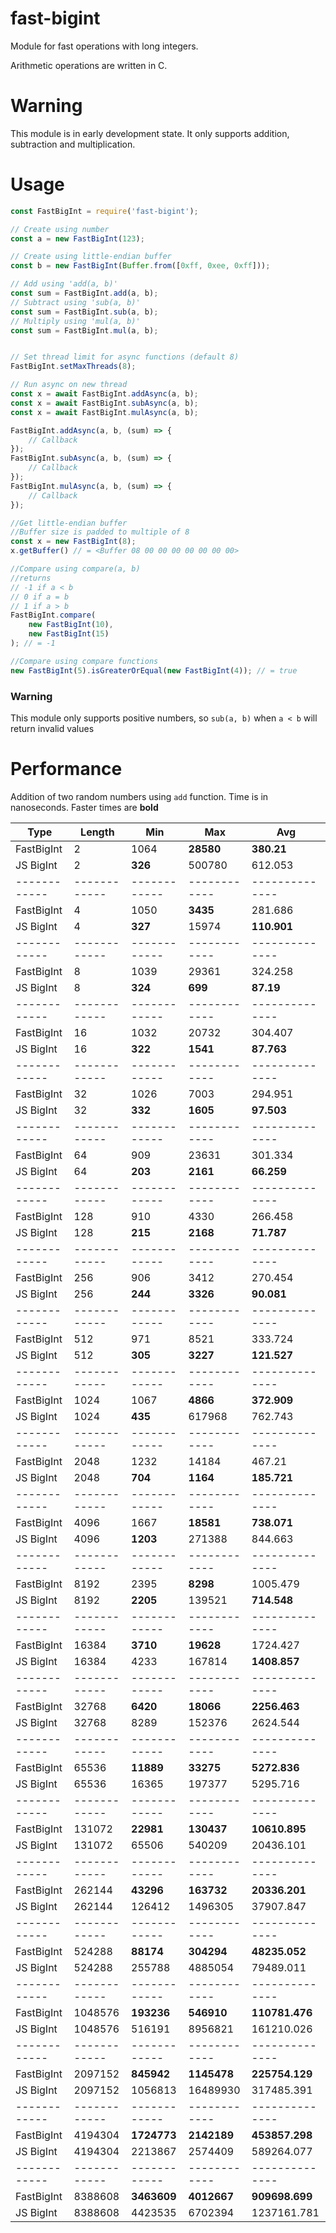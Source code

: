 # fast-bigint
Module for fast operations with long integers.

Arithmetic operations are written in C.
# Warning
This module is in early development state. It only supports addition, subtraction and multiplication.
# Usage
```javascript
const FastBigInt = require('fast-bigint');

// Create using number
const a = new FastBigInt(123);

// Create using little-endian buffer
const b = new FastBigInt(Buffer.from([0xff, 0xee, 0xff]));

// Add using 'add(a, b)'
const sum = FastBigInt.add(a, b);
// Subtract using 'sub(a, b)'
const sum = FastBigInt.sub(a, b);
// Multiply using 'mul(a, b)'
const sum = FastBigInt.mul(a, b);


// Set thread limit for async functions (default 8)
FastBigInt.setMaxThreads(8);

// Run async on new thread
const x = await FastBigInt.addAsync(a, b);
const x = await FastBigInt.subAsync(a, b);
const x = await FastBigInt.mulAsync(a, b);

FastBigInt.addAsync(a, b, (sum) => {
    // Callback
});
FastBigInt.subAsync(a, b, (sum) => {
    // Callback
});
FastBigInt.mulAsync(a, b, (sum) => {
    // Callback
});

//Get little-endian buffer
//Buffer size is padded to multiple of 8
const x = new FastBigInt(8);
x.getBuffer() // = <Buffer 08 00 00 00 00 00 00 00>

//Compare using compare(a, b)
//returns
// -1 if a < b
// 0 if a = b
// 1 if a > b
FastBigInt.compare(
    new FastBigInt(10),
    new FastBigInt(15)
); // = -1

//Compare using compare functions
new FastBigInt(5).isGreaterOrEqual(new FastBigInt(4)); // = true
```

### Warning
This module only supports positive numbers, so `sub(a, b)` when `a < b` will return invalid values
# Performance
Addition of two random numbers using `add` function. Time is in nanoseconds. Faster times are **bold**

|Type        |Length      |Min         |Max         |Avg           |
|------------|------------|------------|------------|--------------|
|FastBigInt  |2           |1064        |**28580**   |**380.21**    |
|JS BigInt   |2           |**326**     |500780      |612.053       |
|------------|------------|------------|------------|--------------|
|FastBigInt  |4           |1050        |**3435**    |281.686       |
|JS BigInt   |4           |**327**     |15974       |**110.901**   |
|------------|------------|------------|------------|--------------|
|FastBigInt  |8           |1039        |29361       |324.258       |
|JS BigInt   |8           |**324**     |**699**     |**87.19**     |
|------------|------------|------------|------------|--------------|
|FastBigInt  |16          |1032        |20732       |304.407       |
|JS BigInt   |16          |**322**     |**1541**    |**87.763**    |
|------------|------------|------------|------------|--------------|
|FastBigInt  |32          |1026        |7003        |294.951       |
|JS BigInt   |32          |**332**     |**1605**    |**97.503**    |
|------------|------------|------------|------------|--------------|
|FastBigInt  |64          |909         |23631       |301.334       |
|JS BigInt   |64          |**203**     |**2161**    |**66.259**    |
|------------|------------|------------|------------|--------------|
|FastBigInt  |128         |910         |4330        |266.458       |
|JS BigInt   |128         |**215**     |**2168**    |**71.787**    |
|------------|------------|------------|------------|--------------|
|FastBigInt  |256         |906         |3412        |270.454       |
|JS BigInt   |256         |**244**     |**3326**    |**90.081**    |
|------------|------------|------------|------------|--------------|
|FastBigInt  |512         |971         |8521        |333.724       |
|JS BigInt   |512         |**305**     |**3227**    |**121.527**   |
|------------|------------|------------|------------|--------------|
|FastBigInt  |1024        |1067        |**4866**    |**372.909**   |
|JS BigInt   |1024        |**435**     |617968      |762.743       |
|------------|------------|------------|------------|--------------|
|FastBigInt  |2048        |1232        |14184       |467.21        |
|JS BigInt   |2048        |**704**     |**1164**    |**185.721**   |
|------------|------------|------------|------------|--------------|
|FastBigInt  |4096        |1667        |**18581**   |**738.071**   |
|JS BigInt   |4096        |**1203**    |271388      |844.663       |
|------------|------------|------------|------------|--------------|
|FastBigInt  |8192        |2395        |**8298**    |1005.479      |
|JS BigInt   |8192        |**2205**    |139521      |**714.548**   |
|------------|------------|------------|------------|--------------|
|FastBigInt  |16384       |**3710**    |**19628**   |1724.427      |
|JS BigInt   |16384       |4233        |167814      |**1408.857**  |
|------------|------------|------------|------------|--------------|
|FastBigInt  |32768       |**6420**    |**18066**   |**2256.463**  |
|JS BigInt   |32768       |8289        |152376      |2624.544      |
|------------|------------|------------|------------|--------------|
|FastBigInt  |65536       |**11889**   |**33275**   |**5272.836**  |
|JS BigInt   |65536       |16365       |197377      |5295.716      |
|------------|------------|------------|------------|--------------|
|FastBigInt  |131072      |**22981**   |**130437**  |**10610.895** |
|JS BigInt   |131072      |65506       |540209      |20436.101     |
|------------|------------|------------|------------|--------------|
|FastBigInt  |262144      |**43296**   |**163732**  |**20336.201** |
|JS BigInt   |262144      |126412      |1496305     |37907.847     |
|------------|------------|------------|------------|--------------|
|FastBigInt  |524288      |**88174**   |**304294**  |**48235.052** |
|JS BigInt   |524288      |255788      |4885054     |79489.011     |
|------------|------------|------------|------------|--------------|
|FastBigInt  |1048576     |**193236**  |**546910**  |**110781.476**|
|JS BigInt   |1048576     |516191      |8956821     |161210.026    |
|------------|------------|------------|------------|--------------|
|FastBigInt  |2097152     |**845942**  |**1145478** |**225754.129**|
|JS BigInt   |2097152     |1056813     |16489930    |317485.391    |
|------------|------------|------------|------------|--------------|
|FastBigInt  |4194304     |**1724773** |**2142189** |**453857.298**|
|JS BigInt   |4194304     |2213867     |2574409     |589264.077    |
|------------|------------|------------|------------|--------------|
|FastBigInt  |8388608     |**3463609** |**4012667** |**909698.699**|
|JS BigInt   |8388608     |4423535     |6702394     |1237161.781   |